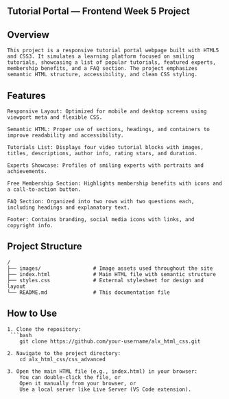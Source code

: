 ## Tutorial Portal — Frontend Week 5 Project

## Overview

    This project is a responsive tutorial portal webpage built with HTML5 and CSS3. It simulates a learning platform focused on smiling tutorials, showcasing a list of popular tutorials, featured experts, membership benefits, and a FAQ section. The project emphasizes semantic HTML structure, accessibility, and clean CSS styling.

## Features

    Responsive Layout: Optimized for mobile and desktop screens using viewport meta and flexible CSS.

    Semantic HTML: Proper use of sections, headings, and containers to improve readability and accessibility.

    Tutorials List: Displays four video tutorial blocks with images, titles, descriptions, author info, rating stars, and duration.

    Experts Showcase: Profiles of smiling experts with portraits and achievements.

    Free Membership Section: Highlights membership benefits with icons and a call-to-action button.

    FAQ Section: Organized into two rows with two questions each, including headings and explanatory text.

    Footer: Contains branding, social media icons with links, and copyright info.

## Project Structure

    /
    ├── images/                 # Image assets used throughout the site
    ├── index.html              # Main HTML file with semantic structure
    ├── styles.css              # External stylesheet for design and layout
    └── README.md               # This documentation file

## How to Use

    1. Clone the repository:
     ```bash
        git clone https://github.com/your-username/alx_html_css.git

    2. Navigate to the project directory:
        cd alx_html_css/css_advanced

    3. Open the main HTML file (e.g., index.html) in your browser:
        You can double-click the file, or
        Open it manually from your browser, or
        Use a local server like Live Server (VS Code extension).
